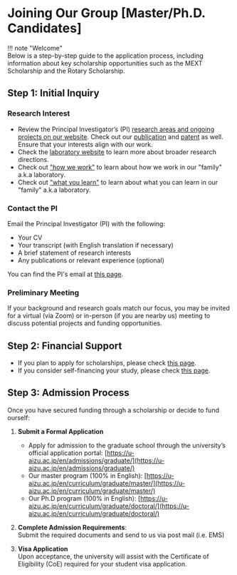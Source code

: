 

# Joining Our Group [Master/Ph.D. Candidates]

!!! note "Welcome"  
    Below is a step-by-step guide to the application process, including information about key scholarship opportunities such as the MEXT Scholarship and the Rotary Scholarship.

## Step 1: Initial Inquiry
### Research Interest
- Review the Principal Investigator’s (PI) [research areas and ongoing projects on our website](research.md). Check out our [publication](pub.md) and [patent](patent.md) as well. Ensure that your interests align with our work.
- Check the [laboratory website](https://web-ext.u-aizu.ac.jp/misc/neuro-eng/) to learn more about broader research directions. 
- Check out ["how we work"](howwework.md) to learn about how we work in our "family" a.k.a laboratory.
- Check out ["what you learn"](whatyoulearn.md) to learn about what you can learn in our "family" a.k.a laboratory.



### Contact the PI
Email the Principal Investigator (PI) with the following:

- Your CV 
- Your transcript (with English translation if necessary)
- A brief statement of research interests
- Any publications or relevant experience (optional)

You can find the PI's email at [this page](contact.md).

### Preliminary Meeting

If your background and research goals match our focus, you may be invited for a virtual (via Zoom) or in-person (if you are nearby us) meeting to discuss potential projects and funding opportunities.


## Step 2: Financial Support

- If you plan to apply for scholarships, please check [this page](scholarship.md).
- If you consider self-financing your study, please check  [this page](tara.md).

## Step 3: Admission Process

Once you have secured funding through a scholarship or decide to fund ourself:

1. **Submit a Formal Application**  
    - Apply for admission to the graduate school through the university’s official application portal: [https://u-aizu.ac.jp/en/admissions/graduate/](https://u-aizu.ac.jp/en/admissions/graduate/)
    - Our master program (100% in English): [https://u-aizu.ac.jp/en/curriculum/graduate/master/](https://u-aizu.ac.jp/en/curriculum/graduate/master/)
    - Our Ph.D program (100% in English): [https://u-aizu.ac.jp/en/curriculum/graduate/doctoral/](https://u-aizu.ac.jp/en/curriculum/graduate/doctoral/)

2. **Complete Admission Requirements**:  
   Submit the required documents and send to us via post mail (i.e. EMS)

3. **Visa Application**  
   Upon acceptance, the university will assist with the Certificate of Eligibility (CoE) required for your student visa application.
